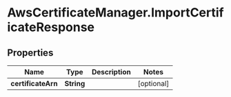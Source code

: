 # AwsCertificateManager.ImportCertificateResponse

## Properties

Name | Type | Description | Notes
------------ | ------------- | ------------- | -------------
**certificateArn** | **String** |  | [optional] 


